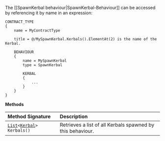 The [[SpawnKerbal behaviour|SpawnKerbal-Behaviour]] can be accessed by referencing it by name in an expression:
```
CONTRACT_TYPE
{
    name = MyContractType
    
    title = @/MySpawnKerbal.Kerbals().ElementAt(2) is the name of the Kerbal.

    BEHAVIOUR
    {
        name = MySpawnKerbal
        type = SpawnKerbal

        KERBAL
        {
            ...
        }
    }
}
```

**Methods**

| Method Signature | Description |
| :--- | :--- |
| [`List`](List-Type)`<`[`Kerbal`](Kerbal-Type)`> Kerbals()` | Retrieves a list of all Kerbals spawned by this behaviour. |
